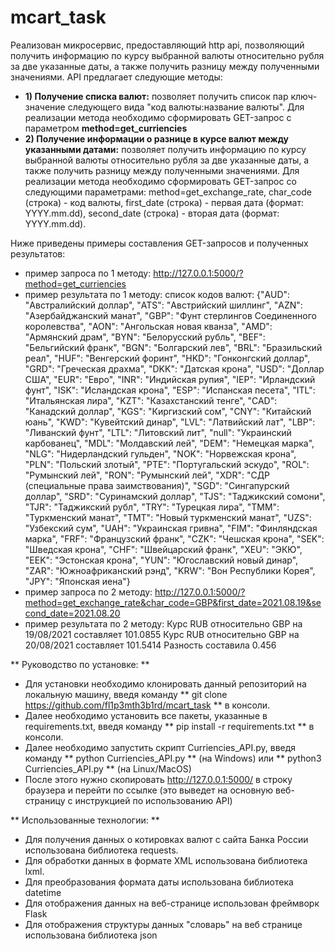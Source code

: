 # mcart_task
Реализован микросервис, предоставляющий http api, позволяющий получить информацию по курсу выбранной валюты относительно рубля за две указанные даты, а также получить разницу между полученными значениями.
API предлагает следующие методы:
* **1) Получение списка валют:** позволяет получить список пар ключ-значение следующего вида "код валюты:название валюты". Для реализации метода необходимо сформировать GET-запрос с параметром **method=get_curriencies**
* **2) Получение информации о разнице в курсе валют между указанными датами:** позволяет получить информацию по курсу выбранной валюты относительно рубля за две указанные даты, а также получить разницу между полученными значениями. Для реализации метода необходимо сформировать GET-запрос со следующими параметрами: method=get_exchange_rate, char_code (строка) - код валюты, first_date (строка) - первая дата (формат: YYYY.mm.dd), second_date (строка) - вторая дата (формат: YYYY.mm.dd).

Ниже приведены примеры составления GET-запросов и полученных результатов:
* пример запроса по 1 методу: 
http://127.0.0.1:5000/?method=get_curriencies
* пример результата по 1 методу:
список кодов валют: {"AUD": "Австралийский доллар", "ATS": "Австрийский шиллинг", "AZN": "Азербайджанский манат", "GBP": "Фунт стерлингов Соединенного королевства", "AON": "Ангольская новая кванза", "AMD": "Армянский драм", "BYN": "Белорусский рубль", "BEF": "Бельгийский франк", "BGN": "Болгарский лев", "BRL": "Бразильский реал", "HUF": "Венгерский форинт", "HKD": "Гонконгский доллар", "GRD": "Греческая драхма", "DKK": "Датская крона", "USD": "Доллар США", "EUR": "Евро", "INR": "Индийская рупия", "IEP": "Ирландский фунт", "ISK": "Исландская крона", "ESP": "Испанская песета", "ITL": "Итальянская лира", "KZT": "Казахстанский тенге", "CAD": "Канадский доллар", "KGS": "Киргизский сом", "CNY": "Китайский юань", "KWD": "Кувейтский динар", "LVL": "Латвийский лат", "LBP": "Ливанский фунт", "LTL": "Литовский лит", "null": "Украинский карбованец", "MDL": "Молдавский лей", "DEM": "Немецкая марка", "NLG": "Нидерландский гульден", "NOK": "Норвежская крона", "PLN": "Польский злотый", "PTE": "Португальский эскудо", "ROL": "Румынский лей", "RON": "Румынский лей", "XDR": "СДР (специальные права заимствования)", "SGD": "Сингапурский доллар", "SRD": "Суринамский доллар", "TJS": "Таджикский сомони", "TJR": "Таджикский рубл", "TRY": "Турецкая лира", "TMM": "Туркменский манат", "TMT": "Новый туркменский манат", "UZS": "Узбекский сум", "UAH": "Украинская гривна", "FIM": "Финляндская марка", "FRF": "Французский франк", "CZK": "Чешская крона", "SEK": "Шведская крона", "CHF": "Швейцарский франк", "XEU": "ЭКЮ", "EEK": "Эстонская крона", "YUN": "Югославский новый динар", "ZAR": "Южноафриканский рэнд", "KRW": "Вон Республики Корея", "JPY": "Японская иена"}
* пример запроса по 2 методу:
http://127.0.0.1:5000/?method=get_exchange_rate&char_code=GBP&first_date=2021.08.19&second_date=2021.08.20
* пример результата по 2 методу:
Курс RUB относительно GBP на 19/08/2021 составляет 101.0855 Курс RUB относительно GBP на 20/08/2021 составляет 101.5414 Разность составила 0.456

** Руководство по установке: **
* Для установки необходимо клонировать данный репозиторий на локальную машину, введя команду ** git clone https://github.com/fl1p3mth3b1rd/mcart_task ** в консоли.
* Далее необходимо установить все пакеты, указанные в requirements.txt, введя команду ** pip install -r requirements.txt ** в консоли.
* Далее необходимо запустить скрипт Curriencies_API.py, введя команду ** python Curriencies_API.py ** (на Windows) или ** python3 Curriencies_API.py ** (на Linux/MacOS)
* После этого нужно скопировать http://127.0.0.1:5000/ в строку браузера и перейти по ссылке (это выведет на основную веб-страницу с инструкцией по использованию API)

** Использованные технологии: **
* Для получения данных о котировках валют с сайта Банка России использована библиотека requests.
* Для обработки данных в формате XML использована библиотека lxml.
* Для преобразования формата даты использована библиотека datetime
* Для отображения данных на веб-странице использован фреймворк Flask
* Для отображения структуры данных "словарь" на веб странице использована библиотека json
